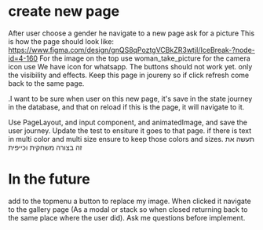 # create new page

After user choose a gender he navigate to a new page ask for a picture
This is how the page should look like:
https://www.figma.com/design/gnQS8qPoztgVCBkZR3wtjI/IceBreak-?node-id=4-160
For the image on the top use woman_take_picture
for the camera icon use
We have icon for whatsapp.
The buttons should not work yet. only the visibility and effects.
Keep this page in joureny so if click refresh come back to the same page.


.I want to be sure when user on this new page, it's save in the state journey in the database, and that on reload if this is the page, it will navigate to it.

Use PageLayout, and input component, and animatedImage, and save the user journey. Update the test to ensiture it goes to that page.
if there is text in multi color and multi size ensure to keep those colors and sizes.
תעשה את זה בצורה משחקית וכייפית


# In the future
add to the topmenu a button to replace my image. When clicked it navigate to the gallery page (As a modal or stack so when closed returning back to the same place where the user did).
Ask me questions before implement.

